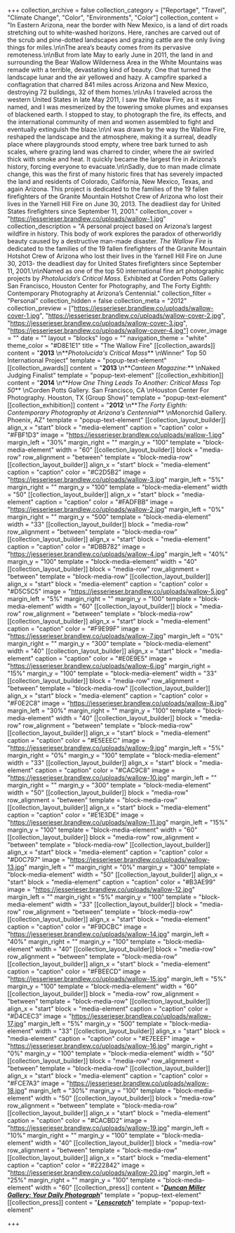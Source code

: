 +++
collection_archive = false
collection_category = ["Reportage", "Travel", "Climate Change", "Color", "Environments", "Color"]
collection_content = "In Eastern Arizona, near the border with New Mexico, is a land of dirt roads stretching out to white-washed horizons. Here, ranches are carved out of the scrub and pine-dotted landscapes and grazing cattle are the only living things for miles.\n\nThe area’s beauty comes from its pervasive remoteness.\n\nBut from late May to early June in 2011, the land in and surrounding the Bear Wallow Wilderness Area in the White Mountains was remade with a terrible, devastating kind of beauty. One that turned the landscape lunar and the air yellowed and hazy. A campfire sparked a conflagration that charred 841 miles across Arizona and New Mexico, destroying 72 buildings, 32 of them homes.\n\nAs I traveled across the western United States in late May 2011, I saw the Wallow Fire, as it was named, and I was mesmerized by the towering smoke plumes and expanses of blackened earth. I stopped to stay, to photograph the fire, its effects, and the international community of men and women assembled to fight and eventually extinguish the blaze.\n\nI was drawn by the way the Wallow Fire, reshaped the landscape and the atmosphere, making it a surreal, deadly place where playgrounds stood empty, where tree bark turned to ash scales, where grazing land was charred to cinder, where the air swirled thick with smoke and heat. It quickly became the largest fire in Arizona’s history, forcing everyone to evacuate.\n\nSadly, due to man made climate change, this was the first of many historic fires that has severely impacted the land and residents of Colorado, California, New Mexico, Texas, and again Arizona. This project is dedicated to the families of the 19 fallen firefighters of the Granite Mountain Hotshot Crew of Arizona who lost their lives in the Yarnell Hill Fire on June 30, 2013. The deadliest day for United States firefighters since September 11, 2001."
collection_cover = "https://jesserieser.brandlew.co/uploads/wallow-1.jpg"
collection_description = "A personal project based on Arizona’s largest wildfire in history. This body of work explores the paradox of otherworldly beauty caused by a destructive man-made disaster. _The Wallow Fire_ is dedicated to the families of the 19 fallen firefighters of the Granite Mountain Hotshot Crew of Arizona who lost their lives in the Yarnell Hill Fire on June 30, 2013- the deadliest day for United States firefighters since September 11, 2001.\n\nNamed as one of the top 50 international fine art photographic projects by _Photolucida’s Critical Mass._ Exhibited at Corden Potts Gallery San Francisco, Houston Center for Photography, and The Forty Eighth: Contemporary Photography at Arizona’s Centennial."
collection_filter = "Personal"
collection_hidden = false
collection_meta = "2012"
collection_preview = ["https://jesserieser.brandlew.co/uploads/wallow-cover-1.jpg", "https://jesserieser.brandlew.co/uploads/wallow-cover-2.jpg", "https://jesserieser.brandlew.co/uploads/wallow-cover-3.jpg", "https://jesserieser.brandlew.co/uploads/wallow-cover-4.jpg"]
cover_image = ""
date = ""
layout = "blocks"
logo = ""
navigation_theme = "white"
theme_color = "#D8E1E1"
title = "The Wallow Fire"
[[collection_awards]]
content = "**2013**  \n**_Photolucida's Critical Mass_**  \nWinner\" Top 50 International Project"
template = "popup-text-element"
[[collection_awards]]
content = "**2013**  \n**_Canteen Magazine:_**  \nNaked Judging Finalist"
template = "popup-text-element"
[[collection_exhibition]]
content = "**2014**  \n**_How One Thing Leads To Another: Critical Mass Top 50_**  \nCorden Potts Gallery. San Francisco, CA  \nHouston Center For Photography. Houston, TX (Group Show)"
template = "popup-text-element"
[[collection_exhibition]]
content = "**2012**  \n**_The Forty Eighth: Contemporary Photography at Arizona's Centennial_**   \nMonorchid Gallery. Phoenix, AZ"
template = "popup-text-element"
[[collection_layout_builder]]
align_x = "start"
block = "media-element"
caption = "caption"
color = "#FBF1D3"
image = "https://jesserieser.brandlew.co/uploads/wallow-1.jpg"
margin_left = "30%"
margin_right = ""
margin_y = "100"
template = "block-media-element"
width = "60"
[[collection_layout_builder]]
block = "media-row"
row_alignment = "between"
template = "block-media-row"
[[collection_layout_builder]]
align_x = "start"
block = "media-element"
caption = "caption"
color = "#C2D5B2"
image = "https://jesserieser.brandlew.co/uploads/wallow-3.jpg"
margin_left = "5%"
margin_right = ""
margin_y = "100"
template = "block-media-element"
width = "50"
[[collection_layout_builder]]
align_x = "start"
block = "media-element"
caption = "caption"
color = "#FADFBB"
image = "https://jesserieser.brandlew.co/uploads/wallow-2.jpg"
margin_left = "0%"
margin_right = ""
margin_y = "500"
template = "block-media-element"
width = "33"
[[collection_layout_builder]]
block = "media-row"
row_alignment = "between"
template = "block-media-row"
[[collection_layout_builder]]
align_x = "start"
block = "media-element"
caption = "caption"
color = "#DBB782"
image = "https://jesserieser.brandlew.co/uploads/wallow-4.jpg"
margin_left = "40%"
margin_y = "100"
template = "block-media-element"
width = "40"
[[collection_layout_builder]]
block = "media-row"
row_alignment = "between"
template = "block-media-row"
[[collection_layout_builder]]
align_x = "start"
block = "media-element"
caption = "caption"
color = "#D5C5C5"
image = "https://jesserieser.brandlew.co/uploads/wallow-5.jpg"
margin_left = "5%"
margin_right = ""
margin_y = "100"
template = "block-media-element"
width = "60"
[[collection_layout_builder]]
block = "media-row"
row_alignment = "between"
template = "block-media-row"
[[collection_layout_builder]]
align_x = "start"
block = "media-element"
caption = "caption"
color = "#F9E99F"
image = "https://jesserieser.brandlew.co/uploads/wallow-7.jpg"
margin_left = "0%"
margin_right = ""
margin_y = "300"
template = "block-media-element"
width = "40"
[[collection_layout_builder]]
align_x = "start"
block = "media-element"
caption = "caption"
color = "#E0E9E5"
image = "https://jesserieser.brandlew.co/uploads/wallow-6.jpg"
margin_right = "15%"
margin_y = "100"
template = "block-media-element"
width = "33"
[[collection_layout_builder]]
block = "media-row"
row_alignment = "between"
template = "block-media-row"
[[collection_layout_builder]]
align_x = "start"
block = "media-element"
caption = "caption"
color = "#F0E2C8"
image = "https://jesserieser.brandlew.co/uploads/wallow-8.jpg"
margin_left = "30%"
margin_right = ""
margin_y = "100"
template = "block-media-element"
width = "40"
[[collection_layout_builder]]
block = "media-row"
row_alignment = "between"
template = "block-media-row"
[[collection_layout_builder]]
align_x = "start"
block = "media-element"
caption = "caption"
color = "#E5EEEC"
image = "https://jesserieser.brandlew.co/uploads/wallow-9.jpg"
margin_left = "5%"
margin_right = "0%"
margin_y = "100"
template = "block-media-element"
width = "33"
[[collection_layout_builder]]
align_x = "start"
block = "media-element"
caption = "caption"
color = "#CAC9C8"
image = "https://jesserieser.brandlew.co/uploads/wallow-10.jpg"
margin_left = ""
margin_right = ""
margin_y = "300"
template = "block-media-element"
width = "50"
[[collection_layout_builder]]
block = "media-row"
row_alignment = "between"
template = "block-media-row"
[[collection_layout_builder]]
align_x = "start"
block = "media-element"
caption = "caption"
color = "#E1E3DE"
image = "https://jesserieser.brandlew.co/uploads/wallow-11.jpg"
margin_left = "15%"
margin_y = "100"
template = "block-media-element"
width = "60"
[[collection_layout_builder]]
block = "media-row"
row_alignment = "between"
template = "block-media-row"
[[collection_layout_builder]]
align_x = "start"
block = "media-element"
caption = "caption"
color = "#D0C797"
image = "https://jesserieser.brandlew.co/uploads/wallow-13.jpg"
margin_left = ""
margin_right = "0%"
margin_y = "300"
template = "block-media-element"
width = "50"
[[collection_layout_builder]]
align_x = "start"
block = "media-element"
caption = "caption"
color = "#B3AE99"
image = "https://jesserieser.brandlew.co/uploads/wallow-12.jpg"
margin_left = ""
margin_right = "5%"
margin_y = "100"
template = "block-media-element"
width = "33"
[[collection_layout_builder]]
block = "media-row"
row_alignment = "between"
template = "block-media-row"
[[collection_layout_builder]]
align_x = "start"
block = "media-element"
caption = "caption"
color = "#F9DCBC"
image = "https://jesserieser.brandlew.co/uploads/wallow-14.jpg"
margin_left = "40%"
margin_right = ""
margin_y = "100"
template = "block-media-element"
width = "40"
[[collection_layout_builder]]
block = "media-row"
row_alignment = "between"
template = "block-media-row"
[[collection_layout_builder]]
align_x = "start"
block = "media-element"
caption = "caption"
color = "#FBEECD"
image = "https://jesserieser.brandlew.co/uploads/wallow-15.jpg"
margin_left = "5%"
margin_y = "100"
template = "block-media-element"
width = "60"
[[collection_layout_builder]]
block = "media-row"
row_alignment = "between"
template = "block-media-row"
[[collection_layout_builder]]
align_x = "start"
block = "media-element"
caption = "caption"
color = "#D4CEC3"
image = "https://jesserieser.brandlew.co/uploads/wallow-17.jpg"
margin_left = "5%"
margin_y = "500"
template = "block-media-element"
width = "33"
[[collection_layout_builder]]
align_x = "start"
block = "media-element"
caption = "caption"
color = "#E7EEEF"
image = "https://jesserieser.brandlew.co/uploads/wallow-16.jpg"
margin_right = "0%"
margin_y = "100"
template = "block-media-element"
width = "50"
[[collection_layout_builder]]
block = "media-row"
row_alignment = "between"
template = "block-media-row"
[[collection_layout_builder]]
align_x = "start"
block = "media-element"
caption = "caption"
color = "#FCE7A3"
image = "https://jesserieser.brandlew.co/uploads/wallow-18.jpg"
margin_left = "30%"
margin_y = "100"
template = "block-media-element"
width = "50"
[[collection_layout_builder]]
block = "media-row"
row_alignment = "between"
template = "block-media-row"
[[collection_layout_builder]]
align_x = "start"
block = "media-element"
caption = "caption"
color = "#CACBD2"
image = "https://jesserieser.brandlew.co/uploads/wallow-19.jpg"
margin_left = "10%"
margin_right = ""
margin_y = "100"
template = "block-media-element"
width = "40"
[[collection_layout_builder]]
block = "media-row"
row_alignment = "between"
template = "block-media-row"
[[collection_layout_builder]]
align_x = "start"
block = "media-element"
caption = "caption"
color = "#222842"
image = "https://jesserieser.brandlew.co/uploads/wallow-20.jpg"
margin_left = "25%"
margin_right = ""
margin_y = "100"
template = "block-media-element"
width = "60"
[[collection_press]]
content = "[**_Duncan Miller Gallery: Your Daily Photograph_**](http://us5.campaign-archive2.com/?u=5a6e385eed959142044dc8096&id=8b4ec157ee)"
template = "popup-text-element"
[[collection_press]]
content = "[**_Lenscratch_**](http://lenscratch.com/2012/08/jesse-rieser/)"
template = "popup-text-element"

+++
